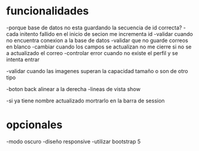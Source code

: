 # funcionalidades

-porque base de datos no esta guardando la secuencia de id correcta?
-cada initento fallido en el inicio de secion me incrementa id 
-validar cuando no encuentra conexion a la base de datos
-validar que no guarde correos en blanco
-cambiar cuando los campos se actualizan no me cierre si no se a actualizado el correo
-controlar error cuando no existe el perfil y se intenta entrar

-validar cuando las imagenes superan la capacidad tamaño o son de otro tipo

-boton back alinear a la derecha
-lineas de vista show

-si ya tiene nombre actualizado mortrarlo en la barra de session


# opcionales

-modo oscuro
-diseño responsive
-utilizar bootstrap 5

